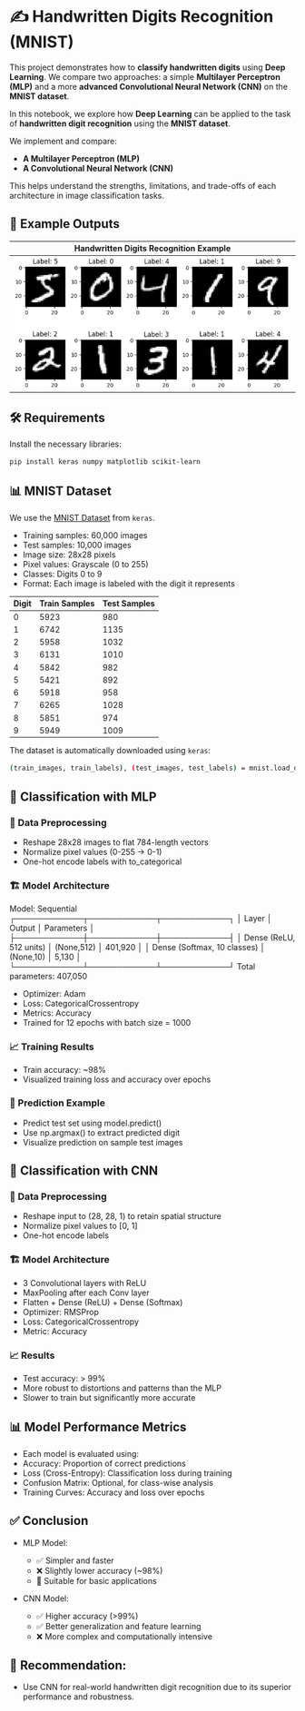 # ✍️ Handwritten Digits Recognition (MNIST)

This project demonstrates how to **classify handwritten digits** using **Deep Learning**. We compare two approaches: a simple **Multilayer Perceptron (MLP)** and a more **advanced Convolutional Neural Network (CNN)** on the **MNIST dataset**.

In this notebook, we explore how **Deep Learning** can be applied to the task of **handwritten digit recognition** using the **MNIST dataset**.

We implement and compare:
- **A Multilayer Perceptron (MLP)**
- **A Convolutional Neural Network (CNN)**

This helps understand the strengths, limitations, and trade-offs of each architecture in image classification tasks.


## 📸 Example Outputs

| Handwritten Digits Recognition Example                                                |
| ------------------------------------------------------------------------------------- |
| ![handwritten_digits_recognition_example](handwritten_digits_recognition_example.jpg) |


## 🛠️ Requirements

Install the necessary libraries:

```bash
pip install keras numpy matplotlib scikit-learn
```


## 📊 MNIST Dataset

We use the [MNIST Dataset](https://keras.io/api/datasets/mnist/) from `keras`.
- Training samples: 60,000 images
- Test samples: 10,000 images
- Image size: 28x28 pixels
- Pixel values: Grayscale (0 to 255)
- Classes: Digits 0 to 9
- Format: Each image is labeled with the digit it represents

| Digit | Train Samples | Test Samples |
| ----- | ------------- | ------------ |
| 0     | 5923          | 980          |
| 1     | 6742          | 1135         |
| 2     | 5958          | 1032         |
| 3     | 6131          | 1010         |
| 4     | 5842          | 982          |
| 5     | 5421          | 892          |
| 6     | 5918          | 958          |
| 7     | 6265          | 1028         |
| 8     | 5851          | 974          |
| 9     | 5949          | 1009         |

The dataset is automatically downloaded using `keras`:
```bash
(train_images, train_labels), (test_images, test_labels) = mnist.load_data()
```


## 🔢 Classification with MLP

### 🔧 Data Preprocessing
- Reshape 28x28 images to flat 784-length vectors
- Normalize pixel values (0-255 → 0-1)
- One-hot encode labels with to_categorical

### 🏗️ Model Architecture
Model: Sequential
 ┌────────────┬────────────┬────────────┐
 │ Layer      │ Output     │ Parameters │
 ├────────────┼────────────┼────────────┤
 │ Dense (ReLU, 512 units) │ (None,512) │ 401,920     │
 │ Dense (Softmax, 10 classes) │ (None,10) │   5,130     │
 └────────────┴────────────┴────────────┘
Total parameters: 407,050

- Optimizer: Adam
- Loss: CategoricalCrossentropy
- Metrics: Accuracy
- Trained for 12 epochs with batch size = 1000

### 📈 Training Results
- Train accuracy: ~98%
- Visualized training loss and accuracy over epochs

### 🔮 Prediction Example
- Predict test set using model.predict()
- Use np.argmax() to extract predicted digit
- Visualize prediction on sample test images


## 🧠 Classification with CNN

### 🔧 Data Preprocessing
- Reshape input to (28, 28, 1) to retain spatial structure
- Normalize pixel values to [0, 1]
- One-hot encode labels

### 🏗️ Model Architecture
- 3 Convolutional layers with ReLU
- MaxPooling after each Conv layer
- Flatten + Dense (ReLU) + Dense (Softmax)
- Optimizer: RMSProp
- Loss: CategoricalCrossentropy
- Metric: Accuracy

### 📈 Results
- Test accuracy: > 99%
- More robust to distortions and patterns than the MLP
- Slower to train but significantly more accurate


## 📊 Model Performance Metrics
- Each model is evaluated using:
- Accuracy: Proportion of correct predictions
- Loss (Cross-Entropy): Classification loss during training
- Confusion Matrix: Optional, for class-wise analysis
- Training Curves: Accuracy and loss over epochs


## ✅ Conclusion
- MLP Model:
    - ✅ Simpler and faster
    - ❌ Slightly lower accuracy (~98%)
    - 🧪 Suitable for basic applications

- CNN Model:
    - ✅ Higher accuracy (>99%)
    - ✅ Better generalization and feature learning
    - ❌ More complex and computationally intensive


## 📌 Recommendation: 
- Use CNN for real-world handwritten digit recognition due to its superior performance and robustness.